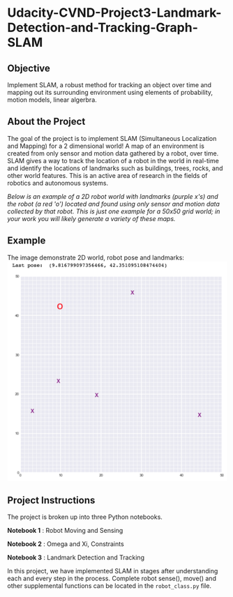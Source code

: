 # Udacity-CVND-Project3-Landmark-Detection-and-Tracking-Graph-SLAM

## Objective

Implement SLAM, a robust method for tracking an object over time and mapping out its surrounding environment using elements of probability, motion models, linear algerbra.


## About the Project

The goal of the project is to implement SLAM (Simultaneous Localization and Mapping) for a 2 dimensional world! A map of an environment is created from only sensor and motion data gathered by a robot, over time. SLAM gives a way to track the location of a robot in the world in real-time and identify the locations of landmarks such as buildings, trees, rocks, and other world features. This is an active area of research in the fields of robotics and autonomous systems.

*Below is an example of a 2D robot world with landmarks (purple x's) and the robot (a red 'o') located and found using only sensor and motion data collected by that robot. This is just one example for a 50x50 grid world; in your work you will likely generate a variety of these maps.*


## Example

The image demonstrate 2D world, robot pose and landmarks: <br>
[![image](https://github.com/ChaitanyaC22/Udacity-CVND-Project3-Landmark-Detection-and-Tracking-Graph-SLAM/blob/chai_main/images/robot_world.png)](https://github.com/ChaitanyaC22/Udacity-CVND-Project3-Landmark-Detection-and-Tracking-Graph-SLAM/blob/chai_main/images/robot_world.png)

## Project Instructions

The project is broken up into three Python notebooks.

**Notebook 1** : Robot Moving and Sensing

**Notebook 2** : Omega and Xi, Constraints

**Notebook 3** : Landmark Detection and Tracking

In this project, we have implemented SLAM in stages after understanding each and every step in the process. Complete robot sense(), move() and other supplemental functions can be located in the `robot_class.py` file. 
